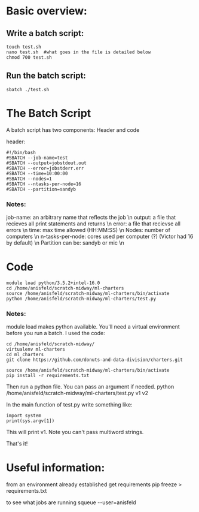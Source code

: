 # Basic overview:

## Write a batch script: 
	touch test.sh
	nano test.sh  #what goes in the file is detailed below
	chmod 700 test.sh

## Run the batch script:
	sbatch ./test.sh 

# The Batch Script
A batch script has two components: Header and code

header:

	#!/bin/bash
	#SBATCH --job-name=test
	#SBATCH --output=jobstdout.out
	#SBATCH --error=jobstderr.err
	#SBATCH --time=10:00:00
	#SBATCH --nodes=1
	#SBATCH --ntasks-per-node=16
	#SBATCH --partition=sandyb


### Notes:
job-name: an arbitrary name that reflects the job \n 
output: a file that recieves all print statements and returns \n
error: a file that recievse all errors \n
time: max time allowed (HH:MM:SS) \n
Nodes: number of computers \n
n-tasks-per-node: cores used per computer (?) (Victor had 16 by default) \n
Partition can be: sandyb or mic  \n


# Code

	module load python/3.5.2+intel-16.0
	cd /home/anisfeld/scratch-midway/ml-charters
	source /home/anisfeld/scratch-midway/ml-charters/bin/activate
	python /home/anisfeld/scratch-midway/ml-charters/test.py 


### Notes:
module load makes python available.
You'll need a virtual environment before you run a batch.
I used the code:

	cd /home/anisfeld/scratch-midway/
	virtualenv ml-charters
	cd ml_charters
	git clone https://github.com/donuts-and-data-division/charters.git

	source /home/anisfeld/scratch-midway/ml-charters/bin/activate
	pip install -r requirements.txt


Then run a python file. You can pass an argument if needed.
	python /home/anisfeld/scratch-midway/ml-charters/test.py  v1 v2

In the main function of test.py write something like:

	import system
	print(sys.argv[1])  
	
This will print v1. Note you can't pass multiword strings.

That's it! 

# Useful information:

from an environment already established get requirements
	pip freeze > requirements.txt

to see what jobs are running
	squeue --user=anisfeld






